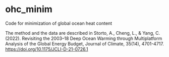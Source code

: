 # ohc_minim
Code for minimization of global ocean heat content

The method and the data are described in 
Storto, A., Cheng, L., & Yang, C. (2022). Revisiting the 2003–18 Deep Ocean Warming through Multiplatform Analysis of the Global Energy Budget, Journal of Climate, 35(14), 4701-4717. https://doi.org/10.1175/JCLI-D-21-0726.1
